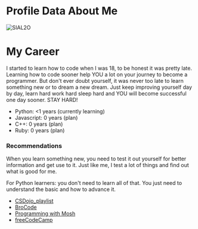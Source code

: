 # Profile Data About Me

![SIAL2O](https://github.com/CookWang1906/Info/assets/148769157/47c20d3a-3cf6-448b-8c1e-d14e3b7e2e56)

# My Career

I started to learn how to code when I was 18, to be honest it was pretty late. Learning how to code sooner help YOU a lot on your journey to become a programmer. But don't ever doubt yourself, it was never too late to learn something new or to dream a new dream. Just keep improving yourself day by day, learn hard work hard sleep hard and YOU will become successful one day sooner. STAY HARD!

- Python: <1 years (currently learning)
- Javascript: 0 years (plan)
- C++: 0 years (plan)
- Ruby: 0 years (plan)

### Recommendations

When you learn something new, you need to test it out yourself for better information and get use to it. Just like me, I test a lot of things and find out what is good for me.

For Python learners: you don't need to learn all of that. You just need to understand the basic and how to advance it.
  - [CSDojo_playlist](https://www.youtube.com/playlist?list=PLBZBJbE_rGRWeh5mIBhD-hhDwSEDxogDg)
  - [BroCode](https://www.youtube.com/watch?v=XKHEtdqhLK8)
  - [Programming with Mosh](https://www.youtube.com/watch?v=_uQrJ0TkZlc)
  - [freeCodeCamp](https://www.youtube.com/watch?v=rfscVS0vtbw)
